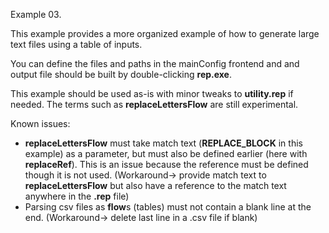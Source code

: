 Example 03.

This example provides a more organized example of how to generate large text files using a table of inputs.

You can define the files and paths in the mainConfig frontend and and output file should be built by double-clicking **rep.exe**.

This example should be used as-is with minor tweaks to **utility.rep** if needed. The terms such as **replaceLettersFlow** are still experimental.

Known issues: 
- **replaceLettersFlow** must take match text (**REPLACE_BLOCK** in this example) as a parameter, but must also be defined earlier (here with **replaceRef**). This is an issue because the reference must be defined though it is not used. (Workaround-> provide match text to **replaceLettersFlow** but also have a reference to the match text anywhere in the **.rep** file)
- Parsing csv files as **flow**s (tables) must not contain a blank line at the end. (Workaround-> delete last line in a .csv file if blank)